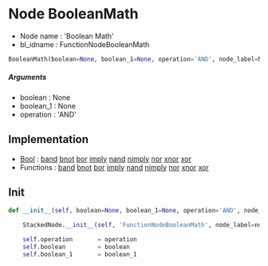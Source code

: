 # Node BooleanMath

- Node name : 'Boolean Math'
- bl_idname : FunctionNodeBooleanMath


``` python
BooleanMath(boolean=None, boolean_1=None, operation='AND', node_label=None, node_color=None)
```
##### Arguments

- boolean : None
- boolean_1 : None
- operation : 'AND'

## Implementation

- [Bool](/docs/GeoNodes/Bool.md) : [band](/docs/GeoNodes/Bool.md#band) [bnot](/docs/GeoNodes/Bool.md#bnot) [bor](/docs/GeoNodes/Bool.md#bor) [imply](/docs/GeoNodes/Bool.md#imply) [nand](/docs/GeoNodes/Bool.md#nand) [nimply](/docs/GeoNodes/Bool.md#nimply) [nor](/docs/GeoNodes/Bool.md#nor) [xnor](/docs/GeoNodes/Bool.md#xnor) [xor](/docs/GeoNodes/Bool.md#xor)
- Functions : [band](/docs/GeoNodes/GeoNodes.md#band) [bnot](/docs/GeoNodes/GeoNodes.md#bnot) [bor](/docs/GeoNodes/GeoNodes.md#bor) [imply](/docs/GeoNodes/GeoNodes.md#imply) [nand](/docs/GeoNodes/GeoNodes.md#nand) [nimply](/docs/GeoNodes/GeoNodes.md#nimply) [nor](/docs/GeoNodes/GeoNodes.md#nor) [xnor](/docs/GeoNodes/GeoNodes.md#xnor) [xor](/docs/GeoNodes/GeoNodes.md#xor)

## Init

``` python
def __init__(self, boolean=None, boolean_1=None, operation='AND', node_label=None, node_color=None):

    StackedNode.__init__(self, 'FunctionNodeBooleanMath', node_label=node_label, node_color=node_color)

    self.operation       = operation
    self.boolean         = boolean
    self.boolean_1       = boolean_1
```
